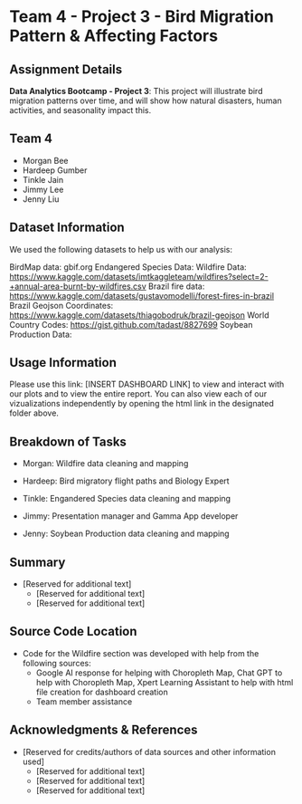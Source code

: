 # Team 4 - Project 3 - Bird Migration Pattern & Affecting Factors

## Assignment Details
**Data Analytics Bootcamp - Project 3**: This project will illustrate bird migration patterns over time, and will show how natural disasters, human activities, and seasonality impact this.

## Team 4

* Morgan Bee
* Hardeep Gumber
* Tinkle Jain
* Jimmy Lee
* Jenny Liu

## Dataset Information

We used the following datasets to help us with our analysis: 

BirdMap data: gbif.org 
Endangered Species Data: 
Wildfire Data: https://www.kaggle.com/datasets/imtkaggleteam/wildfires?select=2-+annual-area-burnt-by-wildfires.csv
Brazil fire data: https://www.kaggle.com/datasets/gustavomodelli/forest-fires-in-brazil
Brazil Geojson Coordinates: https://www.kaggle.com/datasets/thiagobodruk/brazil-geojson
World Country Codes: https://gist.github.com/tadast/8827699
Soybean Production Data: 

## Usage Information

Please use this link: [INSERT DASHBOARD LINK] to view and interact with our plots and to view the entire report. You can also view each of our vizualizations independently by opening the html link in the designated folder above. 

## Breakdown of Tasks

* Morgan: Wildfire data cleaning and mapping

* Hardeep: Bird migratory flight paths and Biology Expert

* Tinkle: Engandered Species data cleaning and mapping

* Jimmy: Presentation manager and Gamma App developer

* Jenny: Soybean Production data cleaning and mapping

## Summary

* [Reserved for additional text]
  * [Reserved for additional text]
  * [Reserved for additional text]

## Source Code Location

* Code for the Wildfire section was developed with help from the following sources: 
    * Google AI response for helping with Choropleth Map, Chat GPT to help with Choropleth Map, Xpert Learning Assistant to help with html file creation for dashboard creation
    * Team member assistance

## Acknowledgments & References

* [Reserved for credits/authors of data sources and other information used]
  * [Reserved for additional text]
  * [Reserved for additional text]
  * [Reserved for additional text]
